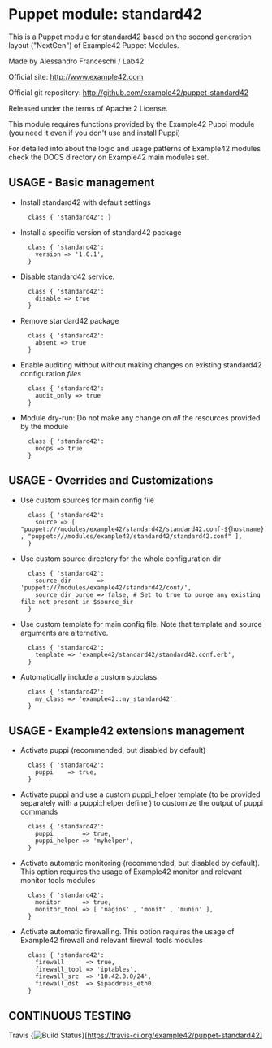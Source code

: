 # Puppet module: standard42

This is a Puppet module for standard42 based on the second generation layout ("NextGen") of Example42 Puppet Modules.

Made by Alessandro Franceschi / Lab42

Official site: http://www.example42.com

Official git repository: http://github.com/example42/puppet-standard42

Released under the terms of Apache 2 License.

This module requires functions provided by the Example42 Puppi module (you need it even if you don't use and install Puppi)

For detailed info about the logic and usage patterns of Example42 modules check the DOCS directory on Example42 main modules set.


## USAGE - Basic management

* Install standard42 with default settings

        class { 'standard42': }

* Install a specific version of standard42 package

        class { 'standard42':
          version => '1.0.1',
        }

* Disable standard42 service.

        class { 'standard42':
          disable => true
        }

* Remove standard42 package

        class { 'standard42':
          absent => true
        }

* Enable auditing without without making changes on existing standard42 configuration *files*

        class { 'standard42':
          audit_only => true
        }

* Module dry-run: Do not make any change on *all* the resources provided by the module

        class { 'standard42':
          noops => true
        }


## USAGE - Overrides and Customizations
* Use custom sources for main config file 

        class { 'standard42':
          source => [ "puppet:///modules/example42/standard42/standard42.conf-${hostname}" , "puppet:///modules/example42/standard42/standard42.conf" ], 
        }


* Use custom source directory for the whole configuration dir

        class { 'standard42':
          source_dir       => 'puppet:///modules/example42/standard42/conf/',
          source_dir_purge => false, # Set to true to purge any existing file not present in $source_dir
        }

* Use custom template for main config file. Note that template and source arguments are alternative. 

        class { 'standard42':
          template => 'example42/standard42/standard42.conf.erb',
        }

* Automatically include a custom subclass

        class { 'standard42':
          my_class => 'example42::my_standard42',
        }


## USAGE - Example42 extensions management 
* Activate puppi (recommended, but disabled by default)

        class { 'standard42':
          puppi    => true,
        }

* Activate puppi and use a custom puppi_helper template (to be provided separately with a puppi::helper define ) to customize the output of puppi commands 

        class { 'standard42':
          puppi        => true,
          puppi_helper => 'myhelper', 
        }

* Activate automatic monitoring (recommended, but disabled by default). This option requires the usage of Example42 monitor and relevant monitor tools modules

        class { 'standard42':
          monitor      => true,
          monitor_tool => [ 'nagios' , 'monit' , 'munin' ],
        }

* Activate automatic firewalling. This option requires the usage of Example42 firewall and relevant firewall tools modules

        class { 'standard42':       
          firewall      => true,
          firewall_tool => 'iptables',
          firewall_src  => '10.42.0.0/24',
          firewall_dst  => $ipaddress_eth0,
        }


## CONTINUOUS TESTING

Travis {<img src="https://travis-ci.org/example42/puppet-standard42.png?branch=master" alt="Build Status" />}[https://travis-ci.org/example42/puppet-standard42]
